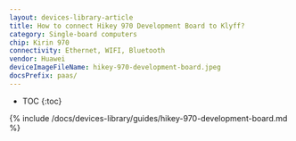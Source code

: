 ```yaml
---
layout: devices-library-article
title: How to connect Hikey 970 Development Board to Klyff?
category: Single-board computers
chip: Kirin 970
connectivity: Ethernet, WIFI, Bluetooth
vendor: Huawei
deviceImageFileName: hikey-970-development-board.jpeg
docsPrefix: paas/
---
```



* TOC
{:toc}


{% include /docs/devices-library/guides/hikey-970-development-board.md %}